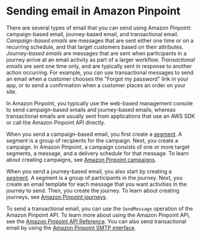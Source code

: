 # Sending email in Amazon Pinpoint<a name="channels-mobile-send"></a>

There are several types of email that you can send using Amazon Pinpoint: campaign\-based email, journey\-based email, and transactional email\. *Campaign\-based emails* are messages that are sent either one time or on a recurring schedule, and that target customers based on their attributes\. *Journey\-based emails* are messages that are sent when participants in a journey arrive at an email activity as part of a larger workflow\. *Transactional emails* are sent one time only, and are typically sent in response to another action occurring\. For example, you can use transactional messages to send an email when a customer chooses the "Forgot my password" link in your app, or to send a confirmation when a customer places an order on your site\.

In Amazon Pinpoint, you typically use the web\-based management console to send campaign\-based emails and journey\-based emails, whereas transactional emails are usually sent from applications that use an AWS SDK or call the Amazon Pinpoint API directly\.

When you send a campaign\-based email, you first create a [segment](segments-building.md)\. A segment is a group of recipients for the campaign\. Next, you create a campaign\. In Amazon Pinpoint, a campaign consists of one or more target segments, a message, and a delivery schedule for that message\. To learn about creating campaigns, see [Amazon Pinpoint campaigns](campaigns.md)\.

When you send a journey\-based email, you also start by creating a [segment](segments-building.md)\. A segment is a group of participants in the journey\. Next, you create an email template for each message that you want activities in the journey to send\. Then, you create the journey\. To learn about creating journeys, see [Amazon Pinpoint journeys](journeys.md)\.

To send a transactional email, you can use the `SendMessage` operation of the Amazon Pinpoint API\. To learn more about using the Amazon Pinpoint API, see the [Amazon Pinpoint API Reference](https://docs.aws.amazon.com/pinpoint/latest/apireference/)\. You can also send transactional email by using the [Amazon Pinpoint SMTP interface](channels-email-send-smtp.md)\.